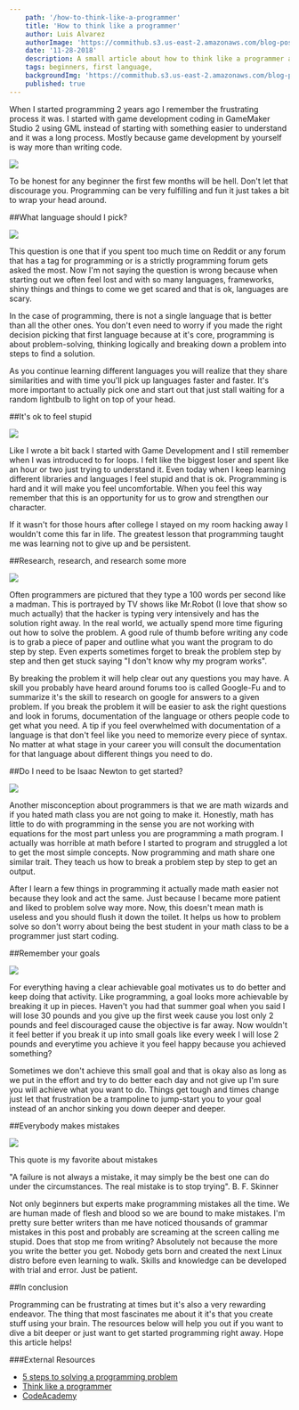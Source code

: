 ```yaml
---
    path: '/how-to-think-like-a-programmer'
    title: 'How to think like a programmer'
    author: Luis Alvarez
    authorImage: 'https://commithub.s3.us-east-2.amazonaws.com/blog-posts/author/luis.jpg'
    date: '11-28-2018'
    description: A small article about how to think like a programmer and help you achieve your goals
    tags: beginners, first language,
    backgroundImg: 'https://commithub.s3.us-east-2.amazonaws.com/blog-posts/how-to-think-like-a-programmer/cover-image.jpg'
    published: true
---
```


When I started programming 2 years ago I remember the frustrating process it was. I started with game development coding in GameMaker Studio 2 using GML instead of starting with something easier to understand and it was a long process. Mostly because game development by yourself is way more than writing code.

<img src='https://commithub.s3.us-east-2.amazonaws.com/blog-posts/how-to-think-like-a-programmer/image1.png'>

To be honest for any beginner the first few months will be hell. Don't let that discourage you. Programming can be very fulfilling and fun it just takes a bit to wrap your head around.

##What language should I pick?

<img src='https://s3.us-east-2.amazonaws.com/commithub/blog-posts/how-to-think-like-a-programmer/image2.png'>

This question is one that if you spent too much time on Reddit or any forum that has a tag for programming or is a strictly programming forum gets asked the most. Now I'm not saying the question is wrong because when starting out we often feel lost and with so many languages, frameworks, shiny things and things to come we get scared and that is ok, languages are scary.

In the case of programming, there is not a single language that is better than all the other ones. You don't even need to worry if you made the right decision picking that first language because at it's core, programming is about problem-solving, thinking logically and breaking down a problem into steps to find a solution.

As you continue learning different languages you will realize that they share similarities and with time you'll pick up languages faster and faster. It's more important to actually pick one and start out that just stall waiting for a random lightbulb to light on top of your head.

##It's ok to feel stupid

<img src='https://s3.us-east-2.amazonaws.com/commithub/blog-posts/how-to-think-like-a-programmer/image3.jpg'>

Like I wrote a bit back I started with Game Development and I still remember when I was introduced to for loops. I felt like the biggest loser and spent like an hour or two just trying to understand it. Even today when I keep learning different libraries and languages I feel stupid and that is ok. Programming is hard and it will make you feel uncomfortable. When you feel this way remember that this is an opportunity for us to grow and strengthen our character.

If it wasn't for those hours after college I stayed on my room hacking away I wouldn't come this far in life. The greatest lesson that programming taught me was learning not to give up and be persistent.

##Research, research, and research some more

<img src='https://s3.us-east-2.amazonaws.com/commithub/blog-posts/how-to-think-like-a-programmer/image4.gif'>

Often programmers are pictured that they type a 100 words per second like a madman. This is portrayed by TV shows like Mr.Robot (I love that show so much actually) that the hacker is typing very intensively and has the solution right away. In the real world, we actually spend more time figuring out how to solve the problem. A good rule of thumb before writing any code is to grab a piece of paper and outline what you want the program to do step by step. Even experts sometimes forget to break the problem step by step and then get stuck saying "I don't know why my program works".

By breaking the problem it will help clear out any questions you may have. A skill you probably have heard around forums too is called Google-Fu and to summarize it's the skill to research on google for answers to a given problem. If you break the problem it will be easier to ask the right questions and look in forums, documentation of the language or others people code to get what you need. A tip if you feel overwhelmed with documentation of a language is that don't feel like you need to memorize every piece of syntax. No matter at what stage in your career you will consult the documentation for that language about different things you need to do.

##Do I need to be Isaac Newton to get started?

<img src='https://s3.us-east-2.amazonaws.com/commithub/blog-posts/how-to-think-like-a-programmer/image5.gif'>

Another misconception about programmers is that we are math wizards and if you hated math class you are not going to make it. Honestly, math has little to do with programming in the sense you are not working with equations for the most part unless you are programming a math program. I actually was horrible at math before I started to program and struggled a lot to get the most simple concepts. Now programming and math share one similar trait. They teach us how to break a problem step by step to get an output.

After I learn a few things in programming it actually made math easier not because they look and act the same. Just because I became more patient and liked to problem solve way more. Now, this doesn't mean math is useless and you should flush it down the toilet. It helps us how to problem solve so don't worry about being the best student in your math class to be a programmer just start coding.

##Remember your goals

<img src='https://s3.us-east-2.amazonaws.com/commithub/blog-posts/how-to-think-like-a-programmer/image6.jpg'>

For everything having a clear achievable goal motivates us to do better and keep doing that activity. Like programming, a goal looks more achievable by breaking it up in pieces. Haven't you had that summer goal when you said I will lose 30 pounds and you give up the first week cause you lost only 2 pounds and feel discouraged cause the objective is far away. Now wouldn't it feel better if you break it up into small goals like every week I will lose 2 pounds and everytime you achieve it you feel happy because you achieved something?

Sometimes we don't achieve this small goal and that is okay also as long as we put in the effort and try to do better each day and not give up I'm sure you will achieve what you want to do. Things get tough and times change just let that frustration be a trampoline to jump-start you to your goal instead of an anchor sinking you down deeper and deeper.

##Everybody makes mistakes

<img src='https://s3.us-east-2.amazonaws.com/commithub/blog-posts/how-to-think-like-a-programmer/image7.jpg'>

This quote is my favorite about mistakes

"A failure is not always a mistake, it may simply be the best one can do under the circumstances. The real mistake is to stop trying". B. F. Skinner

Not only beginners but experts make programming mistakes all the time. We are human made of flesh and blood so we are bound to make mistakes. I'm pretty sure better writers than me have noticed thousands of grammar mistakes in this post and probably are screaming at the screen calling me stupid. Does that stop me from writing? Absolutely not because the more you write the better you get. Nobody gets born and created the next Linux distro before even learning to walk. Skills and knowledge can be developed with trial and error. Just be patient.

##In conclusion

Programming can be frustrating at times but it's also a very rewarding endeavor. The thing that most fascinates me about it it's that you create stuff using your brain. The resources below will help you out if you want to dive a bit deeper or just want to get started programming right away. Hope this article helps!


###External Resources
<ul>
    <li><a href="https://dev.to/aprietof/5-steps-to-solving-programming-problems--502d">5 steps to solving a programming problem</a></li>
    <li><a href='https://zapier.com/blog/think-like-a-programmer/'>Think like a programmer</a></li>
    <li><a href='https://www.codecademy.com/'>CodeAcademy</a></li>
</ul>
